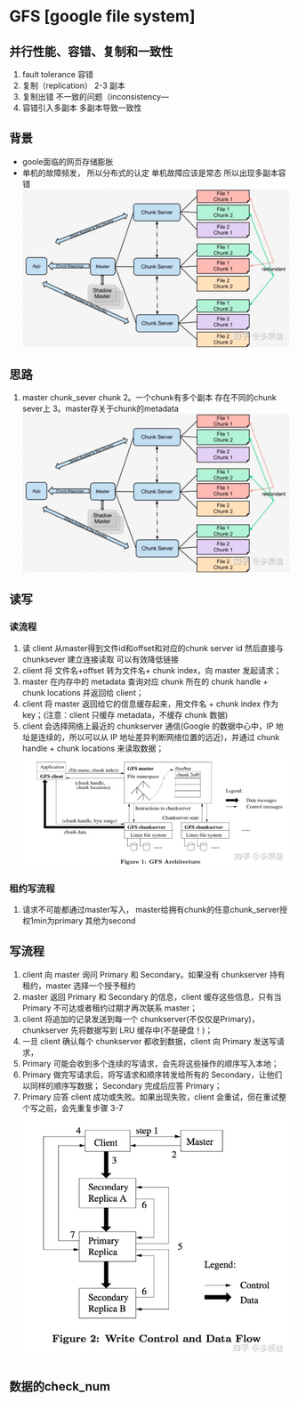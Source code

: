 # GFS [google file system]
## 并行性能、容错、复制和一致性
1. fault tolerance 容错
2. 复制（replication） 2-3 副本
3. 复制出错 不一致的问题（inconsistency—
4. 容错引入多副本 多副本导致一致性
## 背景
- goole面临的网页存储膨胀
- 单机的故障频发， 所以分布式的认定 单机故障应该是常态  所以出现多副本容错
![](../pic/06650774.png)
## 思路
1. master chunk_sever chunk
2。一个chunk有多个副本 存在不同的chunk sever上
3。master存关于chunk的metadata 
![](../pic/a9a56983.png)
## 读写
### 读流程
1. 读 client 从master得到文件id和offset和对应的chunk server id 然后直接与chunksever 建立连接读取
可以有效降低链接
2. client 将 文件名+offset 转为文件名+ chunk index，向 master 发起请求；
3. master 在内存中的 metadata 查询对应 chunk 所在的 chunk handle + chunk locations 并返回给 client；
4. client 将 master 返回给它的信息缓存起来，用文件名 + chunk index 作为 key；(注意：client 只缓存 metadata，不缓存 chunk 数据)
5. client 会选择网络上最近的 chunkserver 通信(Google 的数据中心中，IP 地址是连续的，所以可以从 IP 地址差异判断网络位置的远近)，并通过 chunk handle + chunk locations 来读取数据；
![](../pic/b22fec53.png)
### 租约写流程 
1. 请求不可能都通过master写入， master给拥有chunk的任意chunk_server授权1min为primary 其他为second

## 写流程
1. client 向 master 询问 Primary 和 Secondary。如果没有 chunkserver 持有租约，master 选择一个授予租约
2. master 返回 Primary 和 Secondary 的信息，client 缓存这些信息，只有当 Primary 不可达或者租约过期才再次联系 master；
3. client 将追加的记录发送到每一个 chunkserver(不仅仅是Primary)，chunkserver 先将数据写到 LRU 缓存中(不是硬盘！)；
4. 一旦 client 确认每个 chunkserver 都收到数据，client 向 Primary 发送写请求，
5. Primary 可能会收到多个连续的写请求，会先将这些操作的顺序写入本地；
6. Primary 做完写请求后，将写请求和顺序转发给所有的 Secondary，让他们以同样的顺序写数据； Secondary 完成后应答 Primary；
7. Primary 应答 client 成功或失败。如果出现失败，client 会重试，但在重试整个写之前，会先重复步骤 3-7
![](../pic/cbddad97.png)
## 数据的check_num


